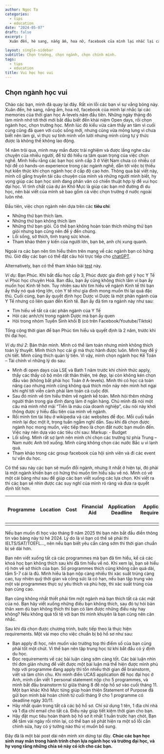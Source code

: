```yaml
---
author: Ngọc Tạ
categories:
  - tips
  - education
date: "2024-05-07"
draft: false 
excerpt: |
  Xuân đến, hè sang, nắng ấm, hoa nở, facebook của mình lại nhắc lại các memories của thời gian học A-levels năm đầu tiên. Những ngày tháng đó làm mình nhớ tới thời mới bắt đầu biết đến khái niệm Open days, rồi chọn ngành học, chọn trường học.

layout: single-sidebar
subtitle: Chọn trường, chọn ngành, chọn chính mình.
tags:
  - tips
  - education
title: Vui học học vui
---
```

## Chọn ngành học vui

Chào các bạn, mình đã quay lại đây. Rất xin lỗi các bạn vì sự vắng bóng này.
Xuân đến, hè sang, nắng ấm, hoa nở, facebook của mình lại nhắc lại các memories của thời gian học A-levels năm đầu tiên. Những ngày tháng đó làm mình nhớ tới thời mới bắt đầu biết đến khái niệm Open days, rồi chọn ngành học, chọn trường học. Mình lúc đó kiểu vừa cảm thấy an tâm vì cuối cùng cũng đã quen với cuộc sống mới, nhưng cũng vừa mông lung vì chưa biết nên làm gì, vì thực sự tính mình vốn lười nhưng mình cũng tự ý thức được là không thể không lao động.

14 năm trôi qua, mình may mắn được trải nghiệm và được lắng nghe câu chuyện của nhiều người, để từ đó hiểu ra tầm quan trọng của việc chọn nghề. Mình hiểu rằng các bạn học sinh cấp 3 ở Việt Nam chưa có nhiều cơ hội để có hands-on experience trong các ngành nghề, dẫn tới việc bị thiếu hụt kiến thức khi chọn ngành học ở cấp độ cao hơn. Thông qua bài viết này, mình cố gắng truyền tải câu chuyện của mình và những người mình biết, hy vọng giúp các bạn học sinh đang phân vân có chiến thuật hợp lý để vui học đại học. Vì tính chất của dự án Khô Mực là giúp các bạn mở đường đi du học, nên bài viết của mình sẽ bao gồm cả việc chọn trường ở nước ngoài luôn nhé.

Đầu tiên, việc chọn ngành nên dựa trên các __tiêu chí__:

- Những thứ bạn thích làm. 
- Những thứ bạn không thích làm
- Những thứ bạn giỏi. Có thể bạn không hoàn toàn thích những thứ bạn giỏi nhưng bạn cũng nên để ý đến chúng.
- Lối sống, sở thích, tình trạng sức khoẻ. 
- Tham khảo thêm ý kiến của người lớn, bạn bè, anh chị xung quanh.
        
Ngoài ra các bạn nên tìm hiểu thêm trên mạng về các ngành bạn có hứng thú. Giờ đây các bạn có thể đặt câu hỏi trực tiếp cho [chatGPT](https://www.umass.edu/careers/resources/chat-gpt-ai-career-development).

Alternatively, bạn có thể tham khảo bài [test](https://www.tmbc.com/standout-assessment/) này.

_Ví dụ_:  Bạn Phúc. Khi bắt đầu học cấp 3, Phúc được gia đình gợi ý học Y Tế vì Phúc học chuyên Hoá. Ban đầu, bạn ấy cũng không thích lắm vì bạn ấy muốn học Kinh tế hơn. Tuy nhiên sau khi tìm hiểu về ngành Kinh tế thì bạn ấy thấy nó quá rộng lớn, còn Y tế như gia đình mong muốn thì lại quá đặc thù. Cuối cùng, bạn ấy quyết định học Dược vì Dược là một phân ngành của Y Tế nhưng có liên quan đến Kinh tế. Bạn ấy đã tìm ra ngành này như sau:

- Tìm hiểu về tất cả các phân ngành của Y Tế
- Hỏi các anh/chị trong ngành Dược mà bạn ấy quen
- Hỏi trong nhóm Tuyển Sinh khối B (có trên Facebook/Youtube/Tiktok)
        
Tổng cộng thời gian để bạn Phúc tìm hiểu và quyết định là 2 năm, trước khi thi đại học.

_Ví dụ thứ 2_: Bản thân mình. Mình có thể làm toán nhưng mình không thích toán lý thuyết. Mình thích học cái gì mà thực hành được luôn. Mình hay để ý chi tiết. Mình cũng thích quản lý tiền. Vì vậy, mình chọn ngành học Kế Toán – Tài chính vì những lý do sau:

- Mình đi open days của LSE và Bath 1 năm trước khi chính thức apply, thấy các thầy cô bộ môn rất thân thiện, trẻ đẹp, lại còn không kén chọn đầu vào (không bắt phải học Toán ở A-levels). Mình thì có học cả toán nâng cao nhưng mình cũng không quá thích môn này nên mình hơi ngại khi nghĩ tới viễn cảnh phải làm toán cả cuộc đời. 
- Sau đó mình về tìm hiểu thêm về ngành kế toán. Mình hỏi thêm những người thân trong gia đình đang làm ở ngân hàng. Chú mình đã nói một câu mà mình nhớ mãi “Tiền là máu của doanh nghiệp”, câu nói này khơi thông được ý hiểu đầu tiên của mình về ngành.
- Rồi mình tìm tài liệu ở wikipedia và các websites để đọc. Mỗi cuối tuần mình lại đọc một ít, trong tuần ngẫm nghĩ dần.
Sau khi đã chọn được ngành học mong muốn, việc tiếp theo là chọn đất nước bạn muốn đến. Việc này nên dựa vào các tiêu chí sau:
Markup: - Budget
- Lối sống. Mình rất sợ lạnh nên mình chỉ chọn các trường từ phía Trung – Nam nước Anh trở xuống. Mình cũng không chọn các nước Bắc  u vì lạnh quá. 
- Tham khảo trong các group facebook của hội sinh viên và đi các event  tư vấn du học.
        
Có thể sau này các bạn sẽ muốn đổi ngành, nhưng ít nhất ở hiện tại, đó phải là một ngành khiến bạn có hứng thú muốn tìm hiểu sâu về nó.
Mình có vẽ một cái bảng như sau để giúp các bạn viết xuống các lựa chọn. Khi viết ra thì các bạn sẽ nhìn được các suy nghĩ của mình rõ ràng và đưa ra quyết định tốt hơn.

Programme  | Location | Cost  | Financial Aid | Application Deadline  | Application Requirements  | What I like | What I don't like
---------- | -------- | ----- | ------------- | --------------------- | ------------------------- | ----------- | -----------------
 | | | | | | | 

Nếu bạn muốn đi học vào tháng 9 năm 2025 thì bạn nên bắt đầu điền thông tin vào bảng này từ hè 2024. Lý do là vì bạn có thể sẽ phải thi IELTS/SAT/TOEFL…, nên nếu bạn biết yêu cần càng sớm thì thời gian chuẩn bị sẽ dài hơn.

Bạn nên viết xuống tất cả các programmes mà bạn đã tìm hiểu, kể cả các khoá học bạn không thích sau khi đã tìm hiểu về nó. Khi xem lại, bạn sẽ hiểu rõ hơn về sở thích của bạn. Số programmes thích cũng không cần quá dài, tầm 5-7 cái là đủ. Mình hiểu là bạn nộp càng nhiều thì xác suất trúng càng cao, tuy nhiên quỹ thời gian và công sức là có hạn, nếu bạn tập trung vào một vài programmes thực sự yêu thích và phù hợp, thì xác suất trúng của bạn cũng cao.

Bạn cũng không nhất thiết phải tìm một ngành mà bạn thích tất cả các mặt của nó. Bạn hãy viết xuống những điều bạn không thích, sau đó tự hỏi bản thân xem dù bạn không thích thì bạn có làm được những điều này hay không? Nếu không quá tồi tệ với bạn thì mình khuyên là bạn cũng nên cân nhắc.

Sau khi đã chọn được chương trình, bước tiếp theo là thực hiện requirements. Một vài mẹo cho việc chuẩn bị bộ hồ sơ như sau:

- Bạn apply đi học, nên muốn vào trường top thì điểm số của bạn cũng phải tốt một chút. Vì thế bạn nên tập trung học từ khi bắt đầu có ý định du học.
- Đọc requirements về các bài luận càng sớm càng tốt. Các bài luận nhìn thì đơn giản nhưng để viết được một bài luận mà thể hiện được mình phù hợp với programme đang apply thì tốn nhiều thời gian để brainstorm, viết và làm chỉn chu. Khi mình điền UCAS application để học đại học ở Anh, mình cần viết 1 personal statement nộp cho 5 programmes, và mình bắt đầu brainstorm từ giữa tháng 8 để nộp hồ sơ vào cuối tháng 11. Một bạn khác Khô Mực từng giúp hoàn thiện Statement of Purpose đã gửi bọn mình bài hoàn chỉnh từ cuối tháng 9 cho 1 programme có deadline ngày 30/11. 
- Hãy nhất quán trong tất cả các bộ hồ sơ. Chỉ sử dụng 1 tên, 1 địa chỉ nhà và 1 địa chỉ email cho tất cả. Điều này giúp tiết kiệm thời gian cho bạn.  
- Hãy đặt mục tiêu hoàn thành bộ hồ sơ ít nhất 1 tuần trước hạn chót. Bạn để tầm vài ngày rồi nhìn lại, có thể bạn sẽ phát hiện ra một số lỗi cần chỉnh sửa, hay có ý tưởng nào thú vị muốn bổ sung.
        
Đây đã là một bài post dài nên mình xin dừng tại đây. __Chúc các bạn học sinh may mắn trong hành trình chọn lựa ngành học và trường đại học, và hy vọng rằng những chia sẻ này có ích cho các bạn.__




